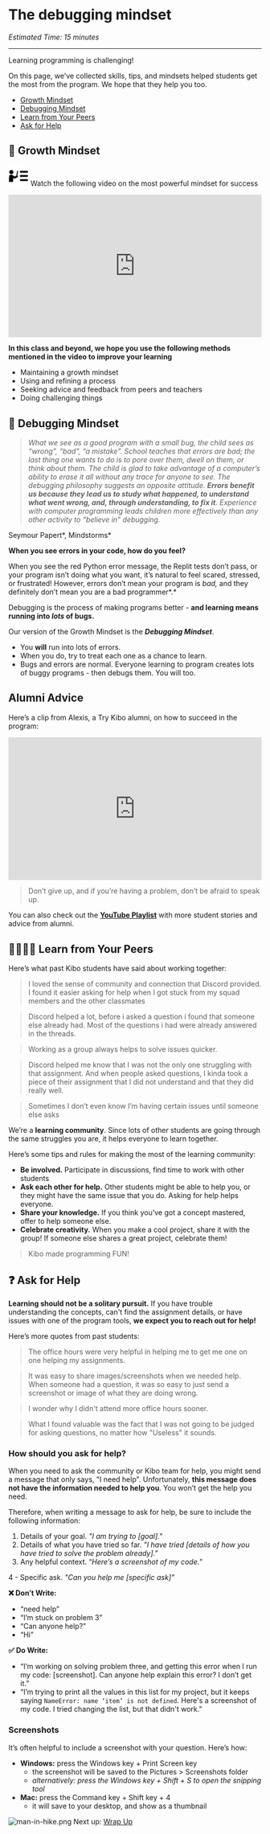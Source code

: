# The debugging mindset

_Estimated Time: 15 minutes_

---

Learning programming is challenging!

On this page, we’ve collected skills, tips, and mindsets helped students get the most from the program. We hope that they help you too.

- [Growth Mindset](/future-proof-with-python/learning-with-kibo/the-debugging-mindset.md)
- [Debugging Mindset](/future-proof-with-python/learning-with-kibo/the-debugging-mindset.md)
- [Learn from Your Peers](/future-proof-with-python/learning-with-kibo/the-debugging-mindset.md)
- [Ask for Help](/future-proof-with-python/learning-with-kibo/the-debugging-mindset.md)

## 🌱 Growth Mindset

<aside>

<img src="../instruction.png" alt="../instruction.png" width="40px" /> Watch the following video on the most powerful mindset for success

</aside>

<div style="position: relative; padding-bottom: 56.25%; height: 0;"><iframe src="https://www.youtube.com/embed/qjBdcyueom8" title="YouTube video player" frameborder="0" allow="accelerometer; autoplay; clipboard-write; encrypted-media; gyroscope; picture-in-picture" allowfullscreen style="position: absolute; top: 0; left: 0; width: 100%; height: 100%;"></iframe></div>

**In this class and beyond, we hope you use the following methods mentioned in the video to improve your learning**

- Maintaining a growth mindset
- Using and refining a process
- Seeking advice and feedback from peers and teachers
- Doing challenging things

## 🐛 Debugging Mindset

> _What we see as a good program with a small bug, the child sees as “wrong”, “bad”, “a mistake”. School teaches that errors are bad; the last thing one wants to do is to pore over them, dwell on them, or think about them. The child is glad to take advantage of a computer’s ability to erase it all without any trace for anyone to see. The debugging philosophy suggests an opposite attitude. **Errors benefit us because they lead us to study what happened, to understand what went wrong, and, through understanding, to fix it**. Experience with computer programming leads children more effectively than any other activity to “believe in” debugging._

Seymour Papert*, Mindstorms*

>

**When you see errors in your code, how do you feel?**

When you see the red Python error message, the Replit tests don’t pass, or your program isn’t doing what you want, it’s natural to feel scared, stressed, or frustrated! However, errors don’t mean your program is _bad,_ and they definitely don’t mean you are a bad programmer*.*

Debugging is the process of making programs better - **and learning means running into _lots_ of bugs.**

Our version of the Growth Mindset is the **_Debugging Mindset_**.

- You **will** run into lots of errors.
- When you do, try to treat each one as a chance to learn.
- Bugs and errors are normal. Everyone learning to program creates lots of buggy programs - then debugs them. You will too.

## Alumni Advice

Here’s a clip from Alexis, a Try Kibo alumni, on how to succeed in the program:

<div style="position: relative; padding-bottom: 56.25%; height: 0;"><iframe src="https://www.youtube.com/embed/nlYn1qDSdek" title="YouTube video player" frameborder="0" allow="accelerometer; autoplay; clipboard-write; encrypted-media; gyroscope; picture-in-picture" allowfullscreen style="position: absolute; top: 0; left: 0; width: 100%; height: 100%;"></iframe></div>

> Don’t give up, and if you’re having a problem, don’t be afraid to speak up.

You can also check out the [**YouTube Playlist**](https://youtube.com/playlist?list=PLEApm5XV23vWGm4uwl7jGSNST2Wj9S6Rx) with more student stories and advice from alumni.

## 👨‍👩‍👧‍👧 Learn from Your Peers

Here’s what past Kibo students have said about working together:

> I loved the sense of community and connection that Discord provided. I found it easier asking for help when I got stuck from my squad members and the other classmates

> Discord helped a lot, before i asked a question i found that someone else already had. Most of the questions i had were already answered in the threads.

> Working as a group always helps to solve issues quicker.

> Discord helped me know that I was not the only one struggling with that assignment. And when people asked questions, I kinda took a piece of their assignment that I did not understand and that they did really well.

> Sometimes I don’t even know I’m having certain issues until someone else asks

We’re a **learning community**. Since lots of other students are going through the same struggles you are, it helps everyone to learn together.

Here’s some tips and rules for making the most of the learning community:

- **Be involved.** Participate in discussions, find time to work with other students
- **Ask each other for help.** Other students might be able to help you, or they might have the same issue that you do. Asking for help helps everyone.
- **Share your knowledge.** If you think you’ve got a concept mastered, offer to help someone else.
- **Celebrate creativity.** When you make a cool project, share it with the group! If someone else shares a great project, celebrate them!

> Kibo made programming FUN!

## ❓ Ask for Help

**Learning should not be a solitary pursuit.** If you have trouble understanding the concepts, can't find the assignment details, or have issues with one of the program tools, **we expect you to reach out for help!**

Here’s more quotes from past students:

> The office hours were very helpful in helping me to get me one on one helping my assignments.

> It was easy to share images/screenshots when we needed help. When someone had a question, it was so easy to just send a screenshot or image of what they are doing wrong.

> I wonder why I didn't attend more office hours sooner.

> What I found valuable was the fact that I was not going to be judged for asking questions, no matter how "Useless" it sounds.

### **How should you ask for help?**

When you need to ask the community or Kibo team for help, you might send a message that only says, "I need help". Unfortunately, **this message does not have the information needed to help you**. You won’t get the help you need.

Therefore, when writing a message to ask for help, be sure to include the following information:

1.  Details of your goal. _"I am trying to [goal]."_
2.  Details of what you have tried so far. _"I have tried [details of how you have tried to solve the problem already]."_
3.  Any helpful context. “_Here’s a screenshot of my code._"

4 - Specific ask. _"Can you help me [specific ask]"_

**❌ Don’t Write:**

- “need help”
- “I’m stuck on problem 3”
- “Can anyone help?”
- “Hi”

**✅ Do Write:**

- “I’m working on solving problem three, and getting this error when I run my code: [screenshot]. Can anyone help explain this error? I don’t get it.”
- “I’m trying to print all the values in this list for my project, but it keeps saying `NameError: name ‘item’ is not defined`. Here's a screenshot of my code. I tried changing the list, but that didn't work."

### Screenshots

It’s often helpful to include a screenshot with your question. Here’s how:

- **Windows:** press the Windows key + Print Screen key
  - the screenshot will be saved to the Pictures > Screenshots folder
  - _alternatively: press the Windows key + Shift + S to open the snipping tool_
- **Mac:** press the Command key + Shift key + 4
  - it will save to your desktop, and show as a thumbnail

<aside>

<img src="/future-proof-with-python/learning-with-kibo/man-in-hike.png" alt="man-in-hike.png" width="40px" /> Next up: [Wrap Up](/future-proof-with-python/learning-with-kibo/wrap-up.md)

</aside>

